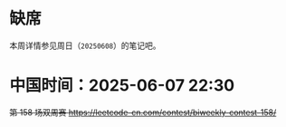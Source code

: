 
# 缺席

本周详情参见周日（`20250608`）的笔记吧。

# 中国时间：2025-06-07 22:30

~~第 158 场双周赛 https://leetcode-cn.com/contest/biweekly-contest-158/~~
